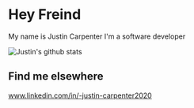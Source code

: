 # Hey Freind

My name is Justin Carpenter I'm a software developer 








![Justin's github stats](https://github-readme-stats.vercel.app/api?username=JustinCarpenter2020)


## Find me elsewhere
www.linkedin.com/in/-justin-carpenter2020
